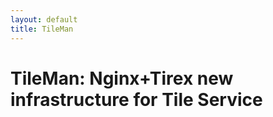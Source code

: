 ```yaml
---
layout: default
title: TileMan
---
```

 
TileMan: Nginx+Tirex new infrastructure for Tile Service
==========================================================


